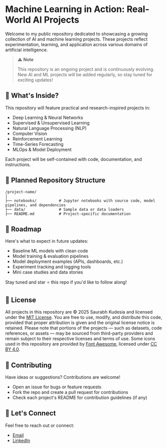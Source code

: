 # Machine Learning in Action: Real-World AI Projects
Welcome to my public repository dedicated to showcasing a growing collection of AI and machine learning projects. These projects reflect experimentation, learning, and application across various domains of artificial intelligence.

> ⚠️ **Note**
>
> This repository is an ongoing project and is continuously evolving. New AI and ML projects will be added regularly, so stay tuned for exciting updates!

## 🚀 What's Inside?

This repository will feature practical and research-inspired projects in:

- Deep Learning & Neural Networks  
- Supervised & Unsupervised Learning  
- Natural Language Processing (NLP)  
- Computer Vision  
- Reinforcement Learning  
- Time-Series Forecasting  
- MLOps & Model Deployment  

Each project will be self-contained with code, documentation, and instructions.

## 📂 Planned Repository Structure

```
/project-name/
│
├── notebooks/          # Jupyter notebooks with source code, model pipelines, and dependencies
├── data/               # Sample data or data loaders
├── README.md           # Project-specific documentation
```

## 📅 Roadmap
Here's what to expect in future updates:
- Baseline ML models with clean code
- Model training & evaluation pipelines
- Model deployment examples (APIs, dashboards, etc.)
- Experiment tracking and logging tools
- Mini case studies and data stories

Stay tuned and star ⭐ this repo if you'd like to follow along!

## 📜 License
All projects in this repository are © 2025 Saurabh Kudesia and licensed under the [MIT License](https://opensource.org/licenses/MIT). You are free to use, modify, and distribute this code, provided that proper attribution is given and the original license notice is retained. Please note that portions of the projects — such as datasets, code references, or assets — may be sourced from third-party providers and remain subject to their respective licenses and terms of use. 
Some icons used in this repository are provided by [Font Awesome](https://fontawesome.com), licensed under [CC BY 4.0](https://creativecommons.org/licenses/by/4.0/).


## 🤝 Contributing
Have ideas or suggestions? Contributions are welcome!

- Open an issue for bugs or feature requests
- Fork the repo and create a pull request for contributions
- Check each project's README for contribution guidelines (if any)

## 💬 Let's Connect
Feel free to reach out or connect:
- [Email](mailto:saurabhkudesia@gmail.com)
- [LinkedIn](https://www.linkedin.com/in/saurabhkudesia/)
